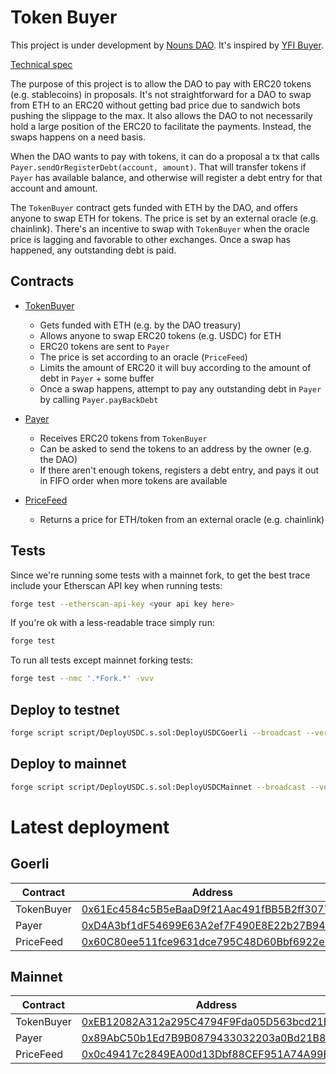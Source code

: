 # Token Buyer

This project is under development by [Nouns DAO](https://nouns.wtf/). It's inspired by [YFI Buyer](https://github.com/banteg/yfi-buyer).

[Technical spec](https://github.com/nounsDAO/nouns-tech/tree/main/payment-in-stablecoins)

The purpose of this project is to allow the DAO to pay with ERC20 tokens (e.g. stablecoins) in proposals.
It's not straightforward for a DAO to swap from ETH to an ERC20 without getting bad price due to sandwich bots pushing the slippage to the max.
It also allows the DAO to not necessarily hold a large position of the ERC20 to facilitate the payments. Instead, the swaps happens on a need basis.

When the DAO wants to pay with tokens, it can do a proposal a tx that calls `Payer.sendOrRegisterDebt(account, amount)`. That will transfer tokens if `Payer` has available balance, and otherwise will register a debt entry for that account and amount.

The `TokenBuyer` contract gets funded with ETH by the DAO, and offers anyone to swap ETH for tokens. The price is set by an external oracle (e.g. chainlink). There's an incentive to swap with `TokenBuyer` when the oracle price is lagging and favorable to other exchanges. Once a swap has happened, any outstanding debt is paid.

## Contracts

- [TokenBuyer](https://github.com/nounsDAO/token-buyer/blob/main/src/TokenBuyer.sol)

  - Gets funded with ETH (e.g. by the DAO treasury)
  - Allows anyone to swap ERC20 tokens (e.g. USDC) for ETH
  - ERC20 tokens are sent to `Payer`
  - The price is set according to an oracle (`PriceFeed`)
  - Limits the amount of ERC20 it will buy according to the amount of debt in `Payer` + some buffer
  - Once a swap happens, attempt to pay any outstanding debt in `Payer` by calling `Payer.payBackDebt`

- [Payer](https://github.com/nounsDAO/token-buyer/blob/main/src/Payer.sol)

  - Receives ERC20 tokens from `TokenBuyer`
  - Can be asked to send the tokens to an address by the owner (e.g. the DAO)
  - If there aren't enough tokens, registers a debt entry, and pays it out in FIFO order when more tokens are available

- [PriceFeed](https://github.com/nounsDAO/token-buyer/blob/main/src/PriceFeed.sol)

  - Returns a price for ETH/token from an external oracle (e.g. chainlink)

## Tests

Since we're running some tests with a mainnet fork, to get the best trace include your Etherscan API key when running tests:

```sh
forge test --etherscan-api-key <your api key here>
```

If you're ok with a less-readable trace simply run:

```sh
forge test
```

To run all tests except mainnet forking tests:

```sh
forge test --nmc '.*Fork.*' -vvv
```

## Deploy to testnet

```sh
forge script script/DeployUSDC.s.sol:DeployUSDCGoerli --broadcast --verify -vvvvv --chain-id 5 --rpc-url <GOERLI_RPC> --keystores <KEYSTORE> --sender <DEPLOYER_ADDRESS>
```

## Deploy to mainnet

```sh
forge script script/DeployUSDC.s.sol:DeployUSDCMainnet --broadcast --verify -vvvvv --chain-id 1 --rpc-url $MAINNET_RPC --sender $DEPLOYER_MAINNET -i 1
```

# Latest deployment

## Goerli

| Contract   | Address |
|----------- | --------|
| TokenBuyer | [0x61Ec4584c5B5eBaaD9f21Aac491fBB5B2ff30779](https://goerli.etherscan.io/address/0x61ec4584c5b5ebaad9f21aac491fbb5b2ff30779) |
| Payer | [0xD4A3bf1dF54699E63A2ef7F490E8E22b27B945f0](https://goerli.etherscan.io/address/0xd4a3bf1df54699e63a2ef7f490e8e22b27b945f0) |
| PriceFeed | [0x60C80ee511fce9631dce795C48D60Bbf6922e3e9](https://goerli.etherscan.io/address/0x60c80ee511fce9631dce795c48d60bbf6922e3e9) |

## Mainnet

| Contract   | Address |
|----------- | --------|
| TokenBuyer | [0xEB12082A312a295C4794F9Fda05D563bcd21BbB3](https://etherscan.io/address/0xeb12082a312a295c4794f9fda05d563bcd21bbb3) |
| Payer | [0x89AbC50b1Ed7B9B0879433032203a0Bd21B80EB4](https://etherscan.io/address/0x89abc50b1ed7b9b0879433032203a0bd21b80eb4) |
| PriceFeed | [0x0c49417c2849EA00d13Dbf88CEF951A74A99ED1c](https://etherscan.io/address/0x0c49417c2849ea00d13dbf88cef951a74a99ed1c) |
